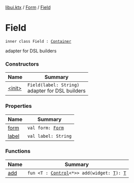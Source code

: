 [libui.ktx](../../index.md) / [Form](../index.md) / [Field](./index.md)

# Field

`inner class Field : `[`Container`](../../-container/index.md)

adapter for DSL builders

### Constructors

| Name | Summary |
|---|---|
| [&lt;init&gt;](-init-.md) | `Field(label: String)`<br>adapter for DSL builders |

### Properties

| Name | Summary |
|---|---|
| [form](form.md) | `val form: `[`Form`](../index.md) |
| [label](label.md) | `val label: String` |

### Functions

| Name | Summary |
|---|---|
| [add](add.md) | `fun <T : `[`Control`](../../-control/index.md)`<*>> add(widget: `[`T`](add.md#T)`): `[`T`](add.md#T) |

